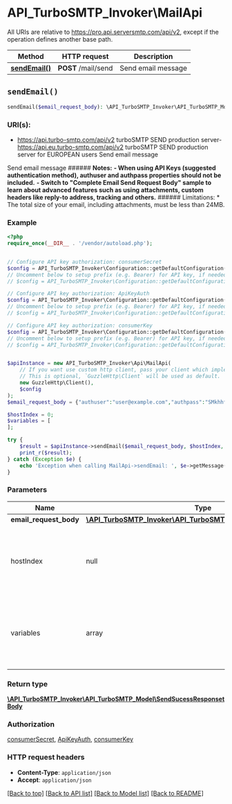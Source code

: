 # API_TurboSMTP_Invoker\MailApi

All URIs are relative to https://pro.api.serversmtp.com/api/v2, except if the operation defines another base path.

| Method | HTTP request | Description |
| ------------- | ------------- | ------------- |
| [**sendEmail()**](MailApi.md#sendEmail) | **POST** /mail/send | Send email message |


## `sendEmail()`

```php
sendEmail($email_request_body): \API_TurboSMTP_Invoker\API_TurboSMTP_Model\SendSucessResponsetBody
```
### URI(s):
- https://api.turbo-smtp.com/api/v2 turboSMTP SEND production server- https://api.eu.turbo-smtp.com/api/v2 turboSMTP SEND production server for EUROPEAN users
Send email message

Send email message  ###### **Notes:** **- When using API Keys (suggested authentication method), authuser and authpass properties should not be included.**  **- Switch to \"Complete Email Send Request Body\" sample to learn about advanced features such as using attachments, custom headers like reply-to address, tracking and others.**  ###### Limitations:      * The total size of your email, including attachments, must be less than 24MB.

### Example

```php
<?php
require_once(__DIR__ . '/vendor/autoload.php');


// Configure API key authorization: consumerSecret
$config = API_TurboSMTP_Invoker\Configuration::getDefaultConfiguration()->setApiKey('consumerSecret', 'YOUR_API_KEY');
// Uncomment below to setup prefix (e.g. Bearer) for API key, if needed
// $config = API_TurboSMTP_Invoker\Configuration::getDefaultConfiguration()->setApiKeyPrefix('consumerSecret', 'Bearer');

// Configure API key authorization: ApiKeyAuth
$config = API_TurboSMTP_Invoker\Configuration::getDefaultConfiguration()->setApiKey('Authorization', 'YOUR_API_KEY');
// Uncomment below to setup prefix (e.g. Bearer) for API key, if needed
// $config = API_TurboSMTP_Invoker\Configuration::getDefaultConfiguration()->setApiKeyPrefix('Authorization', 'Bearer');

// Configure API key authorization: consumerKey
$config = API_TurboSMTP_Invoker\Configuration::getDefaultConfiguration()->setApiKey('consumerKey', 'YOUR_API_KEY');
// Uncomment below to setup prefix (e.g. Bearer) for API key, if needed
// $config = API_TurboSMTP_Invoker\Configuration::getDefaultConfiguration()->setApiKeyPrefix('consumerKey', 'Bearer');


$apiInstance = new API_TurboSMTP_Invoker\Api\MailApi(
    // If you want use custom http client, pass your client which implements `GuzzleHttp\ClientInterface`.
    // This is optional, `GuzzleHttp\Client` will be used as default.
    new GuzzleHttp\Client(),
    $config
);
$email_request_body = {"authuser":"user@example.com","authpass":"SMkhhf4J68XX","from":"user@example.com","to":"user@example.com,user2@example.com","subject":"This is a test message","cc":"cc_user@example.com","bcc":"bcc_user@example.com","content":"This is plain text version of the message.","html_content":"This is <b>HTML</b> version of the message."}; // \API_TurboSMTP_Invoker\API_TurboSMTP_Model\EmailRequestBody

$hostIndex = 0;
$variables = [
];

try {
    $result = $apiInstance->sendEmail($email_request_body, $hostIndex, $variables);
    print_r($result);
} catch (Exception $e) {
    echo 'Exception when calling MailApi->sendEmail: ', $e->getMessage(), PHP_EOL;
}
```

### Parameters

| Name | Type | Description  | Notes |
| ------------- | ------------- | ------------- | ------------- |
| **email_request_body** | [**\API_TurboSMTP_Invoker\API_TurboSMTP_Model\EmailRequestBody**](../Model/EmailRequestBody.md)|  | |
| hostIndex | null|int | Host index. Defaults to null. If null, then the library will use $this->hostIndex instead | [optional] |
| variables | array | Associative array of variables to pass to the host. Defaults to empty array. | [optional] |


### Return type

[**\API_TurboSMTP_Invoker\API_TurboSMTP_Model\SendSucessResponsetBody**](../Model/SendSucessResponsetBody.md)

### Authorization

[consumerSecret](../../README.md#consumerSecret), [ApiKeyAuth](../../README.md#ApiKeyAuth), [consumerKey](../../README.md#consumerKey)

### HTTP request headers

- **Content-Type**: `application/json`
- **Accept**: `application/json`

[[Back to top]](#) [[Back to API list]](../../README.md#endpoints)
[[Back to Model list]](../../README.md#models)
[[Back to README]](../../README.md)
